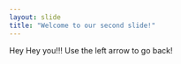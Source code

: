 ```yaml
---
layout: slide
title: "Welcome to our second slide!"
---
```

Hey Hey you!!!
Use the left arrow to go back!
